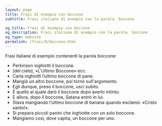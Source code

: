 ```yaml
---
layout: page
title: Frasi di esempio con boccone 
subtitle: Frasi italiane di esempio con la parola  boccone

og_title: Frasi di esempio con boccone 
og_description: Frasi italiane di esempio con la parola  boccone
og_type: website
permalink: /frasi/b/boccone.html
---
```


Frasi italiane di esempio contenenti la parola boccone:


- Perkinson inghiottì il boccone.
- (del cielo), «L'Ultimo Boccone» ecc.
- Carla inghiottì l’ultimo boccone di pane.
- Mangiò un altro boccone, poi tornò sull'argomento.
- Egli dunque, preso il boccone, uscì subito.
- È quello al quale darò il boccone dopo averlo intinto.
- E allora, dopo il boccone, Satana entrò in lui.
- Stava mangiando l’ultimo boccone di banana quando esclamò: «Cristo santo!».
- Si prepara piccoli panini che inghiotte con un solo boccone.
- Mangiamo così, dove capita, un boccone per uno.
